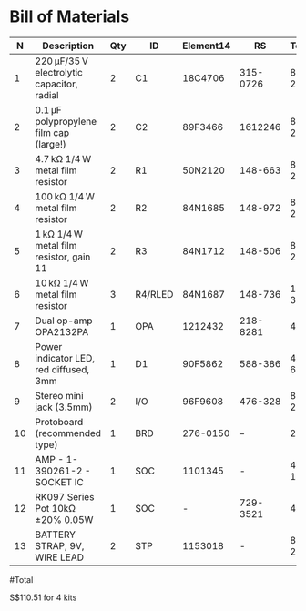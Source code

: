 # Bill of Materials


| N | Description                                   | Qty | ID  | Element14  | RS       | Total  | Cost  | Status|
|---|-----------------------------------------------|-----|-----|------------|----------|--------|-------|-------|
| 1 | 220 µF/35 V electrolytic capacitor, radial    | 2   | C1  | 18C4706    | 315-0726 |  8 + 2 | S$1.43| $14.30|
| 2 | 0.1 µF polypropylene film cap (large!)        | 2   | C2  | 89F3466    | 1612246  |  8 + 2 | S$1.48| $14.80|
| 3 | 4.7 kΩ 1/4 W metal film resistor              | 2   | R1  | 50N2120    | 148-663  |  8 + 2 | S$0.02| $0.20 |
| 4 | 100 kΩ 1/4 W metal film resistor              | 2   | R2  | 84N1685    | 148-972  |  8 + 2 | S$0.04| $0.37 |
| 5 | 1 kΩ 1/4 W metal film resistor, gain 11       | 2   | R3  | 84N1712    | 148-506  |  8 + 2 | S$0.04| $0.37 |
| 6 | 10 kΩ 1/4 W metal film resistor               | 3   | R4/RLED| 84N1687 | 148-736  | 12 + 3 | S$0.04| $0.60 |
| 7 | Dual op-amp OPA2132PA                         | 1   | OPA | 1212432    | 218-8281 |  4     | S$5.73| $22.92|
| 8 | Power indicator LED, red diffused, 3mm        | 1   | D1  | 90F5862    | 588-386  |  4 + 6 | S$0.11| $1.10 |
| 9 | Stereo mini jack (3.5mm)                      | 2   | I/O | 96F9608    | 476-328  |  8 + 2 | S$1.89| $18.90|
|10 | Protoboard (recommended type)                 | 1   | BRD | 276-0150   | –        |  2     | S$1.00| $2.00 |
|11 | AMP - 1-390261-2 - SOCKET IC                  | 1   | SOC | 1101345    | -        |  4 + 1 | S$0.15| $0.75 | 
|12 | RK097 Series Pot 10kΩ ±20% 0.05W              | 1   | SOC | -          | 729-3521 |  4     | S$6.82| $27.28| 
|13 | BATTERY STRAP, 9V, WIRE LEAD                  | 2   | STP | 1153018    | -        |  8 + 2 | S$0.69| $6.92 | 


#Total

S$110.51 for 4 kits
